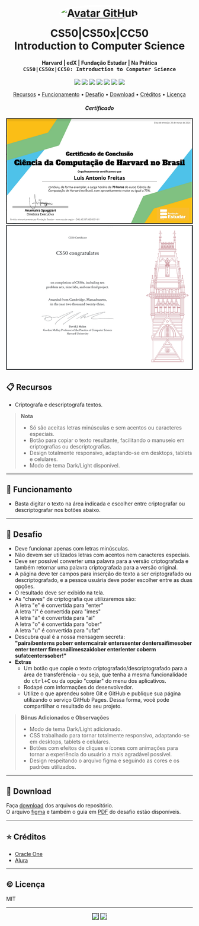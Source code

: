 
<h1 align="center">
  <div style="width:100%;display:flex;flex-direction:column;align-items:center;margin-bottom:10px;">
    <div style="align-items:center;margin-bottom:15px;">
      <a href="https://github.com/luisantoniofreitas" target="_blank">
        <img src="https://avatars.githubusercontent.com/luisantoniofreitas" 
            alt="Avatar GitHub" 
            width="150px" height="auto" 
            style="border:5px;border-style:solid;border-color:white;border-radius:50%;"></a>
    </div>
    CS50|CS50x|CC50
    <br>
    Introduction to Computer Science
    <br>
  </div>
</h1>

<h4 align="center">

  **Harvard | edX | Fundação Estudar | Na Prática**  
  <kbd>CS50|CS50x|CC50: Introduction to Computer Science
</h4>

<p align="center">
  <a alt="C">
    <img src="https://img.shields.io/badge/C-A8B9CC?logo=c&logoColor=fff&style=flat-square" />
  </a>
  <a alt="Python">
    <img src="https://img.shields.io/badge/Python-3776AB?logo=python&logoColor=fff&style=flat-square" />
  </a>
  <a alt="HTML5">
    <img src="https://img.shields.io/badge/HTML5-E34F26?logo=html5&logoColor=fff&style=flat-square" />
  </a>
  <a alt="CSS3">
    <img src="https://img.shields.io/badge/CSS3-1572B6?logo=css3&logoColor=fff&style=flat-square" />
  </a>
  <a alt="Javascript">
    <img src="https://img.shields.io/badge/JavaScript-F7DF1E?logo=javascript&logoColor=000&style=flat-square" />
  </a>
  <a alt="SQLite">
    <img src="https://img.shields.io/badge/SQLite-003B57?logo=sqlite&logoColor=fff&style=flat-square" />
  </a>
  <a alt="Flask">
    <img src="https://img.shields.io/badge/Flask-000?logo=flask&logoColor=fff&style=flat-square" />
  </a>
</p>

<p align="center">
  <a href="#recursos">Recursos</a> •
  <a href="#funcionamento">Funcionamento</a> •
  <a href="#desafio">Desafio</a> •
  <a href="#download">Download</a> •
  <a href="#creditos">Créditos</a> •
  <a href="#licenca">Licença</a>
</p>

<h4 align="center">

  *Certificado* 
</h4>

![screenshot](https://raw.githubusercontent.com/LuisAntonioFreitas/estudo_harvard_edx_cs50_cs50x_cc50_david_j_malan/main/assets/readme/certificado_harvard_cc50_brasil.png)
![screenshot](https://raw.githubusercontent.com/LuisAntonioFreitas/estudo_harvard_edx_cs50_cs50x_cc50_david_j_malan/main/assets/readme/certficate_harvard_cs50.png)

## 📋 Recursos<a id="recursos"></a>

* Criptografa e descriptografa textos.

> **Nota**
>
> * Só são aceitas letras minúsculas e sem acentos ou caracteres especiais.
> * Botão para copiar o texto resultante, facilitando o manuseio em criptografias ou descriptografias.
> * Design totalmente responsivo, adaptando-se em desktops, tablets e celulares.
> * Modo de tema Dark/Light disponível.

---

## 🧭 Funcionamento<a id="funcionamento"></a>

* Basta digitar o texto na área indicada e escolher entre criptografar ou descriptografar nos botões abaixo. 

<!-- ```bash
# Clone this repository
$ git clone https://github.com/LuisAntonioFreitas/repository

# Go into the repository
$ cd repository

# Install dependencies
$ npm install

# Run the app
$ npm start
```

> **Nota**
> É possível acompanhar esse passo-a-passo, [neste guia](https://www/) ou usar o `node` via prompt de comando. -->

---

## 🏅 Desafio<a id="desafio"></a>

* Deve funcionar apenas com letras minúsculas.
* Não devem ser utilizados letras com acentos nem caracteres especiais.
* Deve ser possível converter uma palavra para a versão criptografada e também retornar uma palavra criptografada para a versão original.
* A página deve ter campos para inserção do texto a ser criptografado ou descriptografado, e a pessoa usuária deve poder escolher entre as duas opções.
* O resultado deve ser exibido na tela.
* As "chaves" de criptografia que utilizaremos são:  
A letra "e" é convertida para "enter"  
A letra "i" é convertida para "imes"  
A letra "a" é convertida para "ai"  
A letra "o" é convertida para "ober"  
A letra "u" é convertida para "ufat"  
* Descubra qual é a nossa mensagem secreta:  
**"pairaibenterns poberr enterncairair enterssenter dentersaifimesober enter tenterr fimesnailimeszaidober enterlenter coberm sufatcenterssober!"**
* **Extras**  
  * Um botão que copie o texto criptografado/descriptografado para a área de transferência - ou seja, que tenha a mesma funcionalidade do <kbd>ctrl+C</kbd> ou da opção "copiar" do menu dos aplicativos.
  * Rodapé com informações do desenvolvedor. 
  * Utilize o que aprendeu sobre Git e GitHub e publique sua página utilizando o serviço GitHub Pages. Dessa forma, você pode compartilhar o resultado do seu projeto.

> **Bônus Adicionados e Observações**
>
> * Modo de tema Dark/Light adicionado.
> * CSS trabalhado para tornar totalmente responsivo, adaptando-se em desktops, tablets e celulares.
> * Botões com efeitos de cliques e ícones com animações para tornar a experiência do usuário a mais agradável possível. 
> * Design respeitando o arquivo figma e seguindo as cores e os padrões utilizados. 

---

## 🔽 Download<a id="download"></a>
Faça [download](https://codeload.github.com/LuisAntonioFreitas/estudo_alura_oracle_one_challenge_spring01_decodificador_de_texto_javascript/zip/refs/heads/master) dos arquivos do repositório.  
O arquivo [figma](https://raw.githubusercontent.com/LuisAntonioFreitas/estudo_alura_oracle_one_challenge_spring01_decodificador_de_texto_javascript/master/alura_challenge_desafio_1_logica.fig) e também o guia em [PDF](https://raw.githubusercontent.com/LuisAntonioFreitas/estudo_alura_oracle_one_challenge_spring01_decodificador_de_texto_javascript/master/alura_challenge_decodificador_vfinal_4.pdf) do desafio estão disponíveis.

---

## ⭐ Créditos<a id="creditos"></a>

* [Oracle One](https://www.oracle.com/br/education/oracle-next-education/)
* [Alura](https://www.alura.com.br/)

---

## ©️ Licença<a id="licenca"></a>

MIT

---

<p align="center" style="margin-top:15px;">
  <a href="https://www.linkedin.com/in/luisantoniofreitas"
    target="_blank" alt="LinkedIn">
    <img src="https://img.shields.io/badge/LinkedIn-0A66C2?logo=linkedin&logoColor=fff&style=flat-square"
    target="_blank" 
    style="border:1px solid #000000;" /></a>
  <a href="https://github.com/luisantoniofreitas"
    target="_blank" alt="LinkedIn">
    <img src="https://img.shields.io/badge/GitHub-181717?logo=github&logoColor=fff&style=flat-square" 
    target="_blank" 
    style="border:1px solid #4f4f4f;" /></a>
</p>
